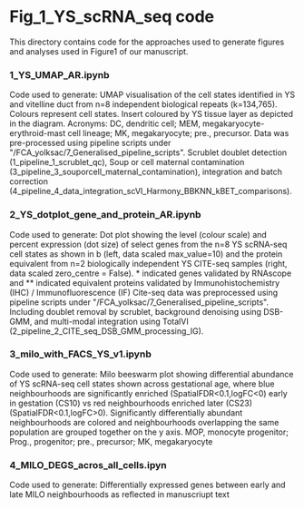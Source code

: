 # Fig_1_YS_scRNA_seq code
This directory contains code for the approaches used to generate figures and analyses used in Figure1 of our manuscript.

### 1_YS_UMAP_AR.ipynb
Code used to generate: UMAP visualisation of the cell states identified in YS and vitelline duct from n=8 independent biological repeats (k=134,765). Colours represent cell states. Insert coloured by YS tissue layer as depicted in the diagram. Acronyms: DC, dendritic cell; MEM,  megakaryocyte-erythroid-mast cell lineage; MK, megakaryocyte; pre., precursor. 
Data was pre-processed using pipeline scripts under "/FCA_yolksac/7_Generalised_pipeline_scripts". Scrublet doublet detection (1_pipeline_1_scrublet_qc), Soup or cell maternal contamination (3_pipeline_3_souporcell_maternal_contamination), integration and batch correction (4_pipeline_4_data_integration_scVI_Harmony_BBKNN_kBET_comparisons).

### 2_YS_dotplot_gene_and_protein_AR.ipynb
Code used to generate: Dot plot showing the level (colour scale) and percent expression (dot size) of select genes from the n=8 YS scRNA-seq cell states as shown in b (left, data scaled max_value=10) and the protein equivalent from n=2 biologically independent YS CITE-seq samples (right, data scaled zero_centre = False). * indicated genes validated by RNAscope and ** indicated equivalent proteins validated by Immunohistochemistry (IHC) / Immunofluorescence (IF)
Cite-seq data was preprocessed using pipeline scripts under "/FCA_yolksac/7_Generalised_pipeline_scripts". Including doublet removal by scrublet, background denoising using DSB-GMM, and multi-modal integration using TotalVI (2_pipeline_2_CITE_seq_DSB_GMM_processing_IG).

### 3_milo_with_FACS_YS_v1.ipynb
Code used to generate: Milo beeswarm plot showing differential abundance of YS scRNA-seq cell states shown   across gestational age, where blue neighbourhoods are significantly enriched (SpatialFDR<0.1,logFC<0) early in gestation (CS10) vs red neighbourhoods enriched later (CS23) (SpatialFDR<0.1,logFC>0). Significantly differentially abundant neighbourhoods are colored and neighbourhoods overlapping the same population are grouped together on the y axis. MOP, monocyte progenitor; Prog., progenitor; pre., precursor; MK, megakaryocyte 

### 4_MILO_DEGS_acros_all_cells.ipyn
Code used to generate: Differentially expressed genes between early and late MILO neighbourhoods as reflected in manuscriupt text
